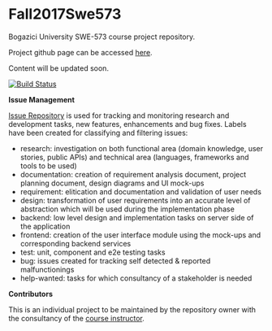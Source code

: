 # Fall2017Swe573
Bogazici University SWE-573 course project repository.

Project github page can be accessed [here](https://huseyin-kilic.github.io/Fall2017Swe573/).

Content will be updated soon.

[![Build Status](https://travis-ci.org/huseyin-kilic/Fall2017Swe573.svg?branch=master)](https://travis-ci.org/huseyin-kilic/Fall2017Swe573)

**Issue Management**

[Issue Repository](https://github.com/huseyin-kilic/Fall2017Swe573/issues) is used for tracking and monitoring research and development tasks, new features, enhancements and bug fixes. Labels have been created for classifying and filtering issues:
* research: investigation on both functional area (domain knowledge, user stories, public APIs) and technical area (languages, frameworks and tools to be used)  
* documentation: creation of requirement analysis document, project planning document, design diagrams and UI mock-ups
* requirement: elitication and documentation and validation of user needs
* design: transformation of user requirements into an accurate level of abstraction which will be used during the implementation phase
* backend: low level design and implementation tasks on server side of the application
* frontend: creation of the user interface module using the mock-ups and corresponding backend services
* test: unit, component and e2e testing tasks
* bug: issues created for tracking self detected & reported malfunctionings
* help-wanted: tasks for which consultancy of a stakeholder is needed



**Contributors**

This is an individual project to be maintained by the repository owner with the consultancy of the [course instructor](https://github.com/uskudarli).
